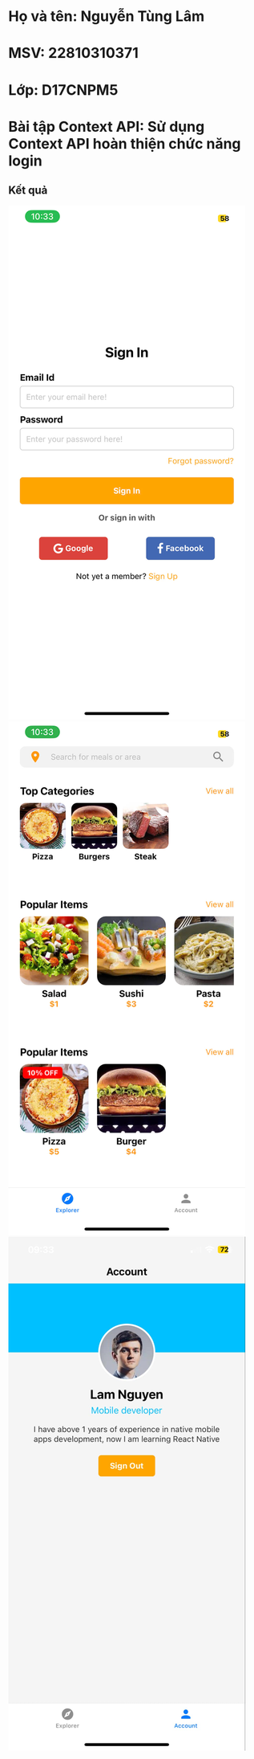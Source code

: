 # Họ và tên: Nguyễn Tùng Lâm
# MSV: 22810310371
# Lớp: D17CNPM5
# Bài tập Context API: Sử dụng Context API hoàn thiện chức năng login
## Kết quả
![anh1.jpg](anh1.jpg)
![anh2.jpg](anh2.jpg)
![anh3.jpg](anh3.jpg)
